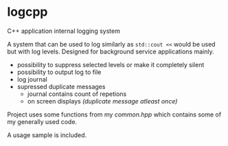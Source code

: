 # logcpp
C++ application internal logging system

A system that can be used to log similarly as ```std::cout <<``` would be used but with log levels.
Designed for background service applications mainly.

 - possibility to suppress selected levels or make it completely silent
 - possibility to output log to file
 - log journal
 - supressed duplicate messages
	- journal contains count of repetions
	- on screen displays _(duplicate message atleast once)_

Project uses some functions from my _common.hpp_ which contains some of my generally used code.

A usage sample is included.
